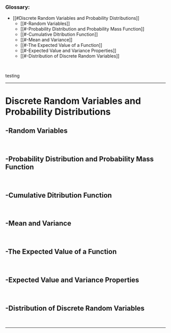 ### Glossary:
- [[#Discrete Random Variables and Probability Distributions]]
	- [[#-Random Variables]]
	- [[#-Probability Distribution and Probability Mass Function]]
	- [[#-Cumulative Ditribution Function]]
	- [[#-Mean and Variance]]
	- [[#-The Expected Value of a Function]]
	- [[#-Expected Value and Variance Properties]]
	- [[#-Distribution of Discrete Random Variables]]

$\quad$

testing

---

# Discrete Random Variables and Probability Distributions

## -Random Variables
$\quad$
## -Probability Distribution and Probability Mass Function
$\quad$
## -Cumulative Ditribution Function
$\quad$
## -Mean and Variance
$\quad$
## -The Expected Value of a Function
$\quad$
## -Expected Value and Variance Properties
$\quad$
## -Distribution of Discrete Random Variables

$\quad$

---